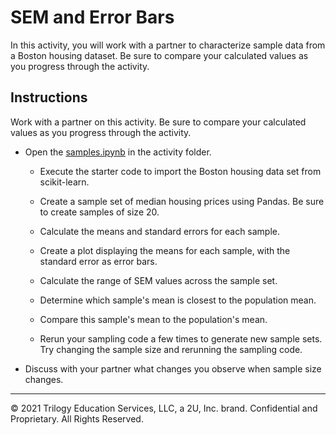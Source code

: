 # SEM and Error Bars

In this activity, you will work with a partner to characterize sample data from a Boston housing dataset. Be sure to compare your calculated values as you progress through the activity.

## Instructions

Work with a partner on this activity. Be sure to compare your calculated values as you progress through the activity.

* Open the [samples.ipynb](Unsolved/samples.ipynb) in the activity folder.

    * Execute the starter code to import the Boston housing data set from scikit-learn.

    * Create a sample set of median housing prices using Pandas. Be sure to create samples of size 20.

    * Calculate the means and standard errors for each sample.

    * Create a plot displaying the means for each sample, with the standard error as error bars.

    * Calculate the range of SEM values across the sample set.

    * Determine which sample's mean is closest to the population mean.

    * Compare this sample's mean to the population's mean.

    * Rerun your sampling code a few times to generate new sample sets. Try changing the sample size and rerunning the sampling code.

* Discuss with your partner what changes you observe when sample size changes.

- - -

© 2021 Trilogy Education Services, LLC, a 2U, Inc. brand. Confidential and Proprietary. All Rights Reserved.
